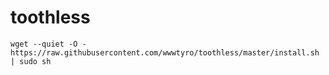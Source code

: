 # toothless

```
wget --quiet -O - https://raw.githubusercontent.com/wwwtyro/toothless/master/install.sh | sudo sh
```

